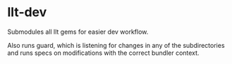 llt-dev
=======

Submodules all llt gems for easier dev workflow.

Also runs guard, which is listening for changes in any of the subdirectories and runs specs on modifications with the correct bundler context.


